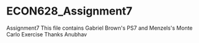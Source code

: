 # ECON628_Assignment7
Assignment7
This file contains Gabriel Brown's PS7 and Menzels's Monte Carlo Exercise
Thanks
Anubhav
